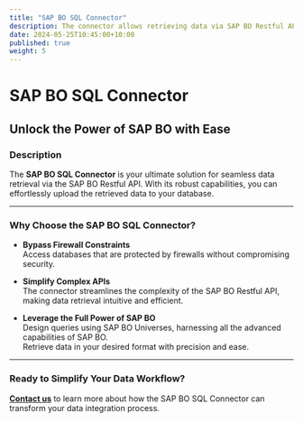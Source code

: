 ```yaml
---
title: "SAP BO SQL Connector"
description: The connector allows retrieving data via SAP BO Restful API and uploading them to a database.
date: 2024-05-25T10:45:00+10:00
published: true
weight: 5
---
```


# SAP BO SQL Connector

## Unlock the Power of SAP BO with Ease

### Description
The **SAP BO SQL Connector** is your ultimate solution for seamless data retrieval via the SAP BO Restful API. With its robust capabilities, you can effortlessly upload the retrieved data to your database.

---

### Why Choose the SAP BO SQL Connector?

- **Bypass Firewall Constraints**  
  Access databases that are protected by firewalls without compromising security.

- **Simplify Complex APIs**  
  The connector streamlines the complexity of the SAP BO Restful API, making data retrieval intuitive and efficient.

- **Leverage the Full Power of SAP BO**  
  Design queries using SAP BO Universes, harnessing all the advanced capabilities of SAP BO.  
  Retrieve data in your desired format with precision and ease.

---

### Ready to Simplify Your Data Workflow?

[**Contact us**](https://biclever.com/contact/) to learn more about how the SAP BO SQL Connector can transform your data integration process.
